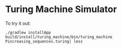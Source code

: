 # Turing Machine Simulator

To try it out:

    ./gradlew installApp
    build/install/turing_machine/bin/turing_machine Pincreasing_sequences.turing| less
